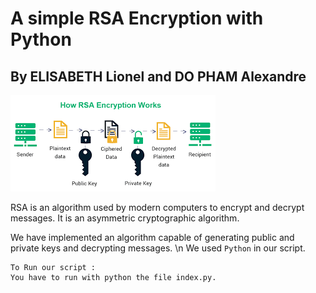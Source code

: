 # A simple RSA Encryption with Python

## By ELISABETH Lionel and DO PHAM Alexandre 

<img src="rsa.png">

RSA is an algorithm used by modern computers to encrypt and decrypt messages. 
It is an asymmetric cryptographic algorithm. 

We have implemented an algorithm capable of generating public and private keys and decrypting messages.
\n
We used `Python` in our script.

```
To Run our script :
You have to run with python the file index.py.
```
